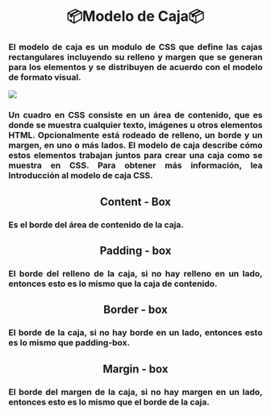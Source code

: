 <h1 align="center">📦Modelo de Caja📦</h1>

<h3 align="justify">
El modelo de caja es un modulo de CSS que define las cajas rectangulares incluyendo su relleno y margen que se generan para los elementos y se distribuyen de acuerdo con el modelo de formato visual.
</h3>

<img align="center" src = https://portafoliowalter.files.wordpress.com/2021/04/modelo-caja-css-t1.jpeg />

<h3 align="justify">
Un cuadro en CSS consiste en un área de contenido, que es donde se muestra cualquier texto, imágenes u otros elementos HTML. Opcionalmente está rodeado de relleno, un borde y un margen, en uno o más lados. El modelo de caja describe cómo estos elementos trabajan juntos para crear una caja como se muestra en CSS. Para obtener más información, lea Introducción al modelo de caja CSS.
</h3>

<h2 align="center">
Content - Box
</h2>
<h3 align="justify">
Es el borde del área de contenido de la caja.
</h3>

<h2 align="center">
Padding - box
</h2>
<h3 align="justify">
El borde del relleno de la caja, si no hay relleno en un lado, entonces esto es lo mismo que la caja de contenido.
</h3>

<h2 align="center">
Border - box
</h2>
<h3 align="justify">
El borde de la caja, si no hay borde en un lado, entonces esto es lo mismo que padding-box.
</h3>

<h2 align="center">
Margin - box
</h2>
<h3 align="justify">
El borde del margen de la caja, si no hay margen en un lado, entonces esto es lo mismo que el borde de la caja.
</h3>